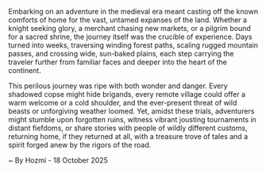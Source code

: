 
Embarking on an adventure in the medieval era meant casting off the known comforts of home for the vast, untamed expanses of the land. Whether a knight seeking glory, a merchant chasing new markets, or a pilgrim bound for a sacred shrine, the journey itself was the crucible of experience. Days turned into weeks, traversing winding forest paths, scaling rugged mountain passes, and crossing wide, sun-baked plains, each step carrying the traveler further from familiar faces and deeper into the heart of the continent.

This perilous journey was ripe with both wonder and danger. Every shadowed copse might hide brigands, every remote village could offer a warm welcome or a cold shoulder, and the ever-present threat of wild beasts or unforgiving weather loomed. Yet, amidst these trials, adventurers might stumble upon forgotten ruins, witness vibrant jousting tournaments in distant fiefdoms, or share stories with people of wildly different customs, returning home, if they returned at all, with a treasure trove of tales and a spirit forged anew by the rigors of the road.

~ By Hozmi - 18 October 2025
